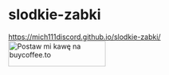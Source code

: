 # slodkie-zabki
https://mich111discord.github.io/slodkie-zabki/
<a href="https://buycoffee.to/mightymich" target="_blank"><img src="https://buycoffee.to/img/share-button-primary.png" style="width: 195px; height: 51px" alt="Postaw mi kawę na buycoffee.to"></a>
